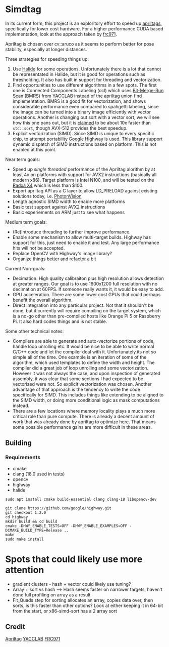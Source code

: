 # Simdtag

In its current form, this project is an exploritory effort to speed up [apriltags](https://github.com/AprilRobotics/apriltag), specifically for lower cost hardware. For a higher performance CUDA based implementation, look at the approach taken by [frc971](https://github.com/frc971/971-Robot-Code/blob/main/frc971/orin/apriltag.cc).

Apriltag is chosen over cv::aruco as it seems to perform better for pose stability, especially at longer distances.

Three strategies for speeding things up:
1. Use [Halide](https://halide-lang.org/) for some operations. Unfortunately there is a lot that cannot be representated in Halide, but it is good for operations such as thresholding. It also has built in support for threading and vectorization.
2. Find opportunities to use different algorithms in a few spots. The first one is Connected Components Labeling (ccl) which uses [Bit-Merge-Run Scan](https://iris.unimore.it/retrieve/handle/11380/1247510/360133/2021_IVPR_Fast_Run_Based_Connected_Components_Labeling_for_Bitonal_Images.pdf) (BMRS) from [YACCLAB](https://github.com/prittt/YACCLAB) instead of the apriltag union find implementation. BMRS is a good fit for vectorization, and shows considerable performance even compared to spahgetti labeling, since the image can be turned into a binary image efficiently with vector operations. Another is changing out sort with a vector sort, we will see how this one pans out, but it is [claimed](https://opensource.googleblog.com/2022/06/Vectorized%20and%20performance%20portable%20Quicksort.html) to be about 10x faster than `std::sort`, though AVX-512 provides the best speedup.
3. Explicit vectorization (SIMD). Since SIMD is unique to every specific chip, to attempt portability [Google Highway](https://github.com/google/highway) is used. This library support dynamic dispatch of SIMD instructions based on platform. This is not enabled at this point.

Near term goals:

- Speed up _single threaded_ performance of the Apriltag alorithm by at least 4x on platforms with support for AVX2 instructions (basically all modern x86). Target platform is Intel N100, and will be tested on the [Radxa X4](https://radxa.com/products/x/x4/) which is less than $100.
- Export apriltag API as a C layer to allow LD_PRELOAD against existing solutions today, i.e. [PhotonVision](https://photonvision.org/)
- Length agnostic SIMD width to enable more platforms
- Basic test support against AVX2 instructions
- Basic experiements on ARM just to see what happens

Medium term goals:

- (Re)Introduce threading to further improve performance.
- Enable some mechanism to allow multi-target builds. Highway has support for this, just need to enable it and test. Any large performance hits will not be accepted.
- Replace OpenCV with Highway's image library?
- Organize things better and refactor a bit

Current Non-goals:

- Decimation. High quality calibraiton plus high resolution allows detection at greater ranges. Our goal is to use 1600x1200 full resolution with no decimation at 60FPS. If someone really wants it, it would be easy to add.
- GPU acceleration. There are some lower cost GPUs that could perhaps benefit the overall algorithm.
- Direct integration into any particular project. Not that it shouldn't be done, but it currently will require compiling on the target system, which is a no-go other than pre-compiled hosts like Orange Pi 5 or Raspberry Pi. It also hard codes things and is not stable.

Some other technical notes:

- Compilers are able to generate and auto-vectorize portions of code, handle loop unrolling etc. It would be nice to be able to write normal C/C++ code and let the compiler deal with it. Unfortunately its not so simple all of the time. One example is an iteration of some of the algorithm, which used templates to define the width and height. The compiler did a great job of loop unrolling and some vectorization. However it was not always the case, and upon inspection of generated assembly, it was clear that some sections I had expected to be vectorized were not. So explicit vectorization was chosen. Another advantage of that approach is the tendency to write the code specifically for SIMD. This includes things like extending to be aligned to the SIMD width, or doing more conditional logic as mask computations instead.
- There are a few locations where memory locality plays a much more critical role than pure compute. There is already a decent amount of work that was already done by apriltag to optimize here. That means some possible performance gains are more difficult in these areas.

## Building

### Requirements

- cmake
- clang (18.0 used in tests)
- opencv
- highway
- halide

`sudo apt install cmake build-essential clang clang-18 libopencv-dev`

```
git clone https://github.com/google/highway.git
git checkout 1.2.0
cd highway
mkdir build && cd build
cmake -DHWY_ENABLE_TESTS=OFF -DHWY_ENABLE_EXAMPLES=OFF -DCMAKE_BUILD_TYPE=Release ..
make
sudo make install
```

# Spots that could likely use more attention

- gradient clusters - hash + vector could likely use tuning?
- Array + sort vs hash --> Hash seems faster on narrower targets, haven't done full profiling on array as a result
- Fit_Quads step for sorting allocates an array, copies data over, then sorts, is this faster than other options? Look at either keeping it in 64-bit from the start, or x86-simd-sort has a 2 array sort

## Credit

[Apriltag]()
[YACCLAB]()
[FRC971]()
